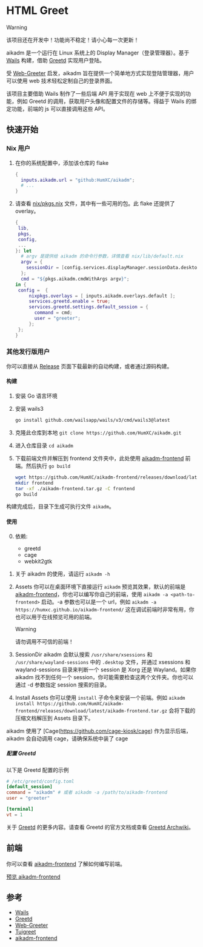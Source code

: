 # HTML Greet

> [!WARNING]
> 该项目还在开发中！功能尚不稳定！请小心每一次更新！

aikadm 是一个运行在 Linux 系统上的 Display Manager（登录管理器）。基于 [Wails](https://github.com/wailsapp/wails) 构建，借助 [Greetd](https://sr.ht/~kennylevinsen/greetd/) 实现用户登陆。

受 [Web-Greeter](https://github.com/JezerM/web-greeter) 启发，aikadm 旨在提供一个简单地方式实现登陆管理器，用户可以使用 web 技术轻松定制自己的登录界面。

该项目主要借助 Wails 制作了一些后端 API 用于实现在 web 上不便于实现的功能，例如 Greetd 的调用，获取用户头像和配置文件的存储等。得益于 Wails 的绑定功能，前端的 js 可以直接调用这些 API。

## 快速开始

### Nix 用户

1. 在你的系统配置中，添加该仓库的 flake

    ```nix
    {
      inputs.aikadm.url = "github:HumXC/aikadm";
      # ...
    }
    ```

2. 请查看 [nix/pkgs.nix](https://github.com/HumXC/aikadm/blob/main/nix/pkgs.nix) 文件，其中有一些可用的包。此 flake 还提供了 overlay。

    ```nix
    {
     lib,
     pkgs,
     config,
     ...
    }: let
      # argv 是提供给 aikadm 的命令行参数，详情查看 nix/lib/default.nix
      argv = {
        sessionDir = [config.services.displayManager.sessionData.desktops.out];
      };
      cmd = "${pkgs.aikadm.cmdWithArgs argv}";
    in {
     config =  {
         nixpkgs.overlays = [ inputs.aikadm.overlays.default ];
         services.greetd.enable = true;
         services.greetd.settings.default_session = {
           command = cmd;
           user = "greeter";
         };
     };
    }
    ```

### 其他发行版用户

你可以直接从 [Release](https://github.com/HumXC/aikadm/releases/tag/latest) 页面下载最新的自动构建，或者通过源码构建。

#### 构建

1. 安装 Go 语言环境
2. 安装 wails3

    ```bash
    go install github.com/wailsapp/wails/v3/cmd/wails3@latest
    ```

3. 克隆此仓库到本地
   `git clone https://github.com/HumXC/aikadm.git`
4. 进入仓库目录
   `cd aikadm`
5. 下载前端文件并解压到 frontend 文件夹中，此处使用 [aikadm-frontend](https://github.com/HumXC/aikadm-frontend) 前端。然后执行 `go build`

    ```bash
    wget https://github.com/HumXC/aikadm-frontend/releases/download/latest/aikadm-frontend.tar.gz
    mkdir frontend
    tar -xf ./aikadm-frontend.tar.gz -C frontend
    go build
    ```

构建完成后，目录下生成可执行文件 `aikadm`。

#### 使用

0. 依赖:

    - greetd
    - cage
    - webkit2gtk

1. 关于 aikadm 的使用，请运行 `aikadm -h`

2. Assets
   你可以在桌面环境下直接运行 `aikadm` 预览其效果，默认的前端是 [aikadm-frontend](https://github.com/HumXC/aikadm-frontend)，你也可以编写你自己的前端，使用 `aikadm -a <path-to-frontend>` 启动。-a 参数也可以是一个 url，例如 `aikadm -a https://humxc.github.io/aikadm-frontend/` 这在调试前端时非常有用，你也可以用于在线预览可用的前端。

    > [!WARNING]
    > 请勿调用不可信的前端！

3. SessionDir
   aikadm 会默认搜索 `/usr/share/xsessions` 和 `/usr/share/wayland-sessions` 中的 `.desktop` 文件，并通过 xsessions 和 wayland-sessions 目录来判断一个 session 是 Xorg 还是 Wayland。如果你 aikadm 找不到任何一个 session，你可能需要检查这两个文件夹。你也可以通过 -d 参数指定 session 搜索的目录。

4. Install Assets
   你可以使用 `install` 子命令来安装一个前端。例如 `aikadm install https://github.com/HumXC/aikadm-frontend/releases/download/latest/aikadm-frontend.tar.gz` 会将下载的压缩文档解压到 Assets 目录下。

aikadm 使用了 [Cage(https://github.com/cage-kiosk/cage) 作为显示后端，aikadm 会自动调用 cage，请确保系统中装了 cage

##### 配置 Greetd

以下是 Greetd 配置的示例

```toml
# /etc/greetd/config.toml
[default_session]
command = "aikadm" # 或者 aikadm -a /path/to/aikadm-frontend
user = "greeter"

[terminal]
vt = 1
```

关于 [Greetd](https://sr.ht/~kennylevinsen/greetd/) 的更多内容。请查看 Greetd 的官方文档或查看 [Greetd Archwiki](https://wiki.archlinux.org/title/Greetd)。

## 前端

你可以查看 [aikadm-frontend](https://github.com/HumXC/aikadm-frontend/) 了解如何编写前端。

[预览 aikadm-frontend](https://humxc.github.io/aikadm-frontend/)

## 参考

-   [Wails](https://github.com/wailsapp/wails)
-   [Greetd](https://sr.ht/~kennylevinsen/greetd/)
-   [Web-Greeter](https://github.com/JezerM/web-greeter)
-   [Tuigreet](https://github.com/apognu/tuigreet/)
-   [aikadm-frontend](https://github.com/HumXC/aikadm-frontend)
